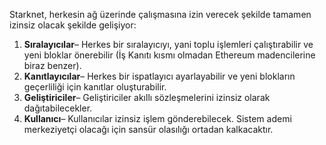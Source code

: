 Starknet, herkesin ağ üzerinde çalışmasına izin verecek şekilde tamamen izinsiz olacak şekilde gelişiyor:

1. **Sıralayıcılar**– Herkes bir sıralayıcıyı, yani toplu işlemleri çalıştırabilir ve yeni bloklar önerebilir (İş Kanıtı kısmı olmadan Ethereum madencilerine biraz benzer).
2. **Kanıtlayıcılar**– Herkes bir ispatlayıcı ayarlayabilir ve yeni blokların geçerliliği için kanıtlar oluşturabilir.
3. **Geliştiriciler**– Geliştiriciler akıllı sözleşmelerini izinsiz olarak dağıtabilecekler.
4. **Kullanıcı**– Kullanıcılar izinsiz işlem gönderebilecek. Sistem ademi merkeziyetçi olacağı için sansür olasılığı ortadan kalkacaktır.